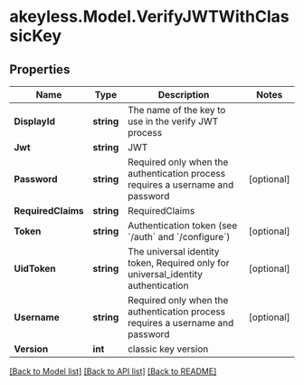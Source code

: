 # akeyless.Model.VerifyJWTWithClassicKey
## Properties

Name | Type | Description | Notes
------------ | ------------- | ------------- | -------------
**DisplayId** | **string** | The name of the key to use in the verify JWT process | 
**Jwt** | **string** | JWT | 
**Password** | **string** | Required only when the authentication process requires a username and password | [optional] 
**RequiredClaims** | **string** | RequiredClaims | 
**Token** | **string** | Authentication token (see &#x60;/auth&#x60; and &#x60;/configure&#x60;) | [optional] 
**UidToken** | **string** | The universal identity token, Required only for universal_identity authentication | [optional] 
**Username** | **string** | Required only when the authentication process requires a username and password | [optional] 
**Version** | **int** | classic key version | 

[[Back to Model list]](../README.md#documentation-for-models) [[Back to API list]](../README.md#documentation-for-api-endpoints) [[Back to README]](../README.md)

